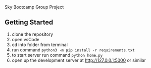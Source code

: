 Sky Bootcamp Group Project

## Getting Started

1. clone the repository
2. open vsCode
3. cd into folder from terminal
4. run command `python3 -m pip install -r requirements.txt`
5. to start server run command `python home.py`
6. open up the development server at http://127.0.0.1:5000 or similar
